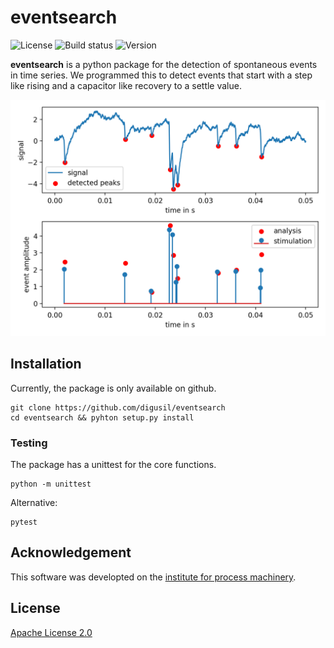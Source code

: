 # eventsearch

![License](https://img.shields.io/github/license/Digusil/eventsearch.svg) ![Build status](https://github.com/Digusil/eventsearch/actions/workflows/python-package.yml/badge.svg?branch=master) ![Version](https://img.shields.io/github/v/release/Digusil/eventsearch.svg)

**eventsearch** is a python package for the detection of spontaneous events in time series. We programmed this to detect events that start with a step like rising and a capacitor like recovery to a settle value. 

![Image](https://raw.githubusercontent.com/Digusil/eventsearch/master/example/example.png)

## Installation
Currently, the package is only available on github.
```shell
git clone https://github.com/digusil/eventsearch
cd eventsearch && pyhton setup.py install
```

### Testing
The package has a unittest for the core functions.
```shell
python -m unittest
```
Alternative:
```shell
pytest
```

## Acknowledgement
This software was developted on the [institute for process machinery](https://www.ipat.tf.fau.eu).

## License
[Apache License 2.0](LICENSE.txt)
